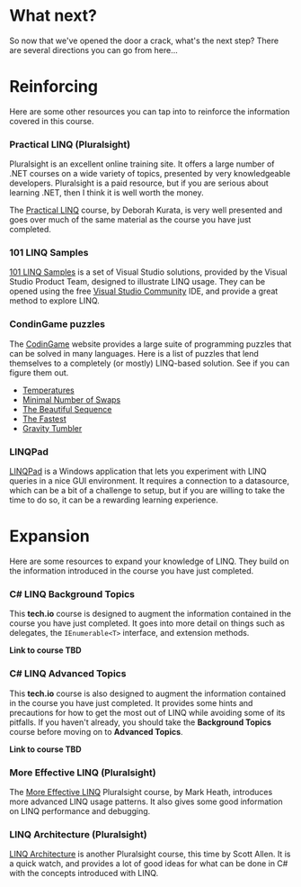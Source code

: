 [//]: # (GENERATED FILE -- DO NOT EDIT)
# What next?
So now that we've opened the door a crack, what's the next step? There are several directions you can go from here...

# Reinforcing
Here are some other resources you can tap into to reinforce the information covered in this course.

### Practical LINQ (Pluralsight)
Pluralsight is an excellent online training site. It offers a large number of .NET courses on a wide variety of topics, presented by very knowledgeable developers. Pluralsight is a paid resource, but if you are serious about learning .NET, then I think it is well worth the money.

The [Practical LINQ](https://app.pluralsight.com/library/courses/practical-linq/table-of-contents) course, by Deborah Kurata, is very well presented and goes over much of the same material as the course you have just completed.

### 101 LINQ Samples
[101 LINQ Samples](https://code.msdn.microsoft.com/101-LINQ-Samples-3fb9811b) is a set of Visual Studio solutions, provided by the Visual Studio Product Team, designed to illustrate LINQ usage. They can be opened using the free [Visual Studio Community](https://www.visualstudio.com/downloads/) IDE, and provide a great method to explore LINQ.

### CondinGame puzzles
The [CodinGame](http://www.codingame.com) website provides a large suite of programming puzzles that can be solved in many languages. Here is a list of puzzles that lend themselves to a completely (or mostly) LINQ-based solution. See if you can figure them out.

 - [Temperatures](https://www.codingame.com/training/easy/temperatures)
 - [Minimal Number of Swaps](https://www.codingame.com/training/community/minimal-number-of-swaps)
 - [The Beautiful Sequence](https://www.codingame.com/training/community/the-beautiful-sequence)
 - [The Fastest](https://www.codingame.com/training/community/the-fastest)
 - [Gravity Tumbler](https://www.codingame.com/training/community/gravity-tumbler)

### LINQPad
[LINQPad](https://www.linqpad.net) is a Windows application that lets you experiment with LINQ queries in a nice GUI environment. It requires a connection to a datasource, which can be a bit of a challenge to setup, but if you are willing to take the time to do so, it can be a rewarding learning experience.

# Expansion
Here are some resources to expand your knowledge of LINQ. They build on the information introduced in the course you have just completed.

### C# LINQ Background Topics
This **tech.io** course is designed to augment the information contained in the course you have just completed. It goes into more detail on things such as delegates, the `IEnumerable<T>` interface, and extension methods.

**Link to course TBD**

### C# LINQ Advanced Topics
This **tech.io** course is also designed to augment the information contained in the course you have just completed. It provides some hints and precautions for how to get the most out of LINQ while avoiding some of its pitfalls. If you haven't already, you should take the **Background Topics** course before moving on to **Advanced Topics**.

**Link to course TBD**

### More Effective LINQ (Pluralsight)
The [More Effective LINQ](https://app.pluralsight.com/library/courses/linq-more-effective/table-of-contents) Pluralsight course, by Mark Heath, introduces more advanced LINQ usage patterns. It also gives some good information on LINQ performance and debugging.

### LINQ Architecture (Pluralsight)
[LINQ Architecture](https://app.pluralsight.com/library/courses/linq-architecture/table-of-contents) is another Pluralsight course, this time by Scott Allen. It is a quick watch, and provides a lot of good ideas for what can be done in C# with the concepts introduced with LINQ.
